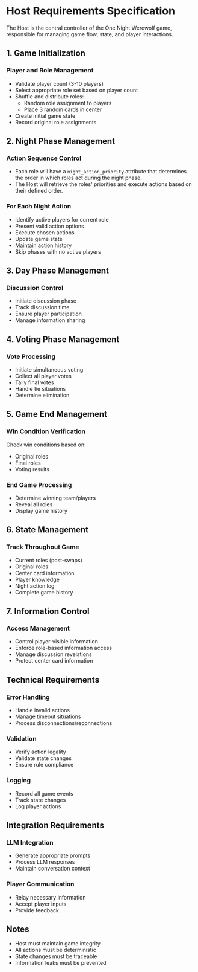 # Host Requirements Specification

The Host is the central controller of the One Night Werewolf game, responsible for managing game flow, state, and player interactions.

## 1. Game Initialization
### Player and Role Management
- Validate player count (3-10 players)
- Select appropriate role set based on player count
- Shuffle and distribute roles:
  - Random role assignment to players
  - Place 3 random cards in center
- Create initial game state
- Record original role assignments

## 2. Night Phase Management
### Action Sequence Control
- Each role will have a `night_action_priority` attribute that determines the order in which roles act during the night phase.
- The Host will retrieve the roles' priorities and execute actions based on their defined order.

### For Each Night Action
- Identify active players for current role
- Present valid action options
- Execute chosen actions
- Update game state
- Maintain action history
- Skip phases with no active players

## 3. Day Phase Management
### Discussion Control
- Initiate discussion phase
- Track discussion time
- Ensure player participation
- Manage information sharing

## 4. Voting Phase Management
### Vote Processing
- Initiate simultaneous voting
- Collect all player votes
- Tally final votes
- Handle tie situations
- Determine elimination

## 5. Game End Management
### Win Condition Verification
Check win conditions based on:
- Original roles
- Final roles
- Voting results

### End Game Processing
- Determine winning team/players
- Reveal all roles
- Display game history

## 6. State Management
### Track Throughout Game
- Current roles (post-swaps)
- Original roles
- Center card information
- Player knowledge
- Night action log
- Complete game history

## 7. Information Control
### Access Management
- Control player-visible information
- Enforce role-based information access
- Manage discussion revelations
- Protect center card information

## Technical Requirements
### Error Handling
- Handle invalid actions
- Manage timeout situations
- Process disconnections/reconnections

### Validation
- Verify action legality
- Validate state changes
- Ensure rule compliance

### Logging
- Record all game events
- Track state changes
- Log player actions

## Integration Requirements
### LLM Integration
- Generate appropriate prompts
- Process LLM responses
- Maintain conversation context

### Player Communication
- Relay necessary information
- Accept player inputs
- Provide feedback

## Notes
- Host must maintain game integrity
- All actions must be deterministic
- State changes must be traceable
- Information leaks must be prevented
